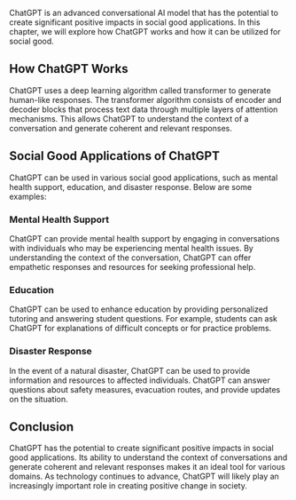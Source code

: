 
ChatGPT is an advanced conversational AI model that has the potential to create significant positive impacts in social good applications. In this chapter, we will explore how ChatGPT works and how it can be utilized for social good.

How ChatGPT Works
-----------------

ChatGPT uses a deep learning algorithm called transformer to generate human-like responses. The transformer algorithm consists of encoder and decoder blocks that process text data through multiple layers of attention mechanisms. This allows ChatGPT to understand the context of a conversation and generate coherent and relevant responses.

Social Good Applications of ChatGPT
-----------------------------------

ChatGPT can be used in various social good applications, such as mental health support, education, and disaster response. Below are some examples:

### Mental Health Support

ChatGPT can provide mental health support by engaging in conversations with individuals who may be experiencing mental health issues. By understanding the context of the conversation, ChatGPT can offer empathetic responses and resources for seeking professional help.

### Education

ChatGPT can be used to enhance education by providing personalized tutoring and answering student questions. For example, students can ask ChatGPT for explanations of difficult concepts or for practice problems.

### Disaster Response

In the event of a natural disaster, ChatGPT can be used to provide information and resources to affected individuals. ChatGPT can answer questions about safety measures, evacuation routes, and provide updates on the situation.

Conclusion
----------

ChatGPT has the potential to create significant positive impacts in social good applications. Its ability to understand the context of conversations and generate coherent and relevant responses makes it an ideal tool for various domains. As technology continues to advance, ChatGPT will likely play an increasingly important role in creating positive change in society.
